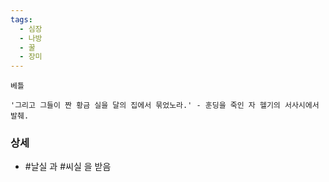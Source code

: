 ```yaml
---
tags:
  - 심장
  - 나방
  - 꿀
  - 장미
---
```



```
베틀

'그리고 그들이 짠 황금 실을 달의 집에서 묶었노라.' - 훈딩을 죽인 자 헬기의 서사시에서 발췌.
```





### 상세


* #날실 과 #씨실 을 받음